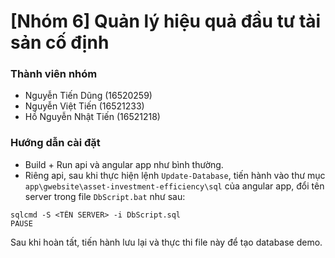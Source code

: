 # [Nhóm 6] Quản lý hiệu quả đầu tư tài sản cố định
### Thành viên nhóm
* Nguyễn Tiến Dũng (16520259)
* Nguyễn Việt Tiến (16521233)
* Hồ Nguyễn Nhật Tiến (16521218)
### Hướng dẫn cài đặt
* Build + Run api và angular app như bình thường.
* Riêng api, sau khi thực hiện lệnh `Update-Database`, tiến hành vào thư mục `app\gwebsite\asset-investment-efficiency\sql` của angular app, đổi tên server trong file `DbScript.bat` như sau:
```
sqlcmd -S <TÊN SERVER> -i DbScript.sql
PAUSE
```
Sau khi hoàn tất, tiến hành lưu lại và thực thi file này để tạo database demo.